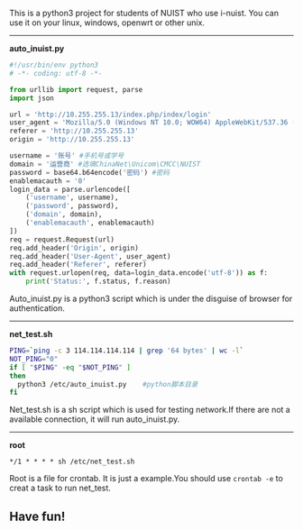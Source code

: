 This is a python3 project for students of NUIST who use i-nuist.
You can use it on your linux, windows, openwrt or other unix.


----------

**auto_inuist.py**

```python
#!/usr/bin/env python3
# -*- coding: utf-8 -*-

from urllib import request, parse
import json

url = 'http://10.255.255.13/index.php/index/login'
user_agent = 'Mozilla/5.0 (Windows NT 10.0; WOW64) AppleWebKit/537.36 (KHTML, like Gecko) Chrome/56.0.2924.87 Safari/537.36'
referer = 'http://10.255.255.13'
origin = 'http://10.255.255.13'

username = '账号' #手机号或学号
domain = '运营商' #选填ChinaNet\Unicom\CMCC\NUIST
password = base64.b64encode('密码') #密码
enablemacauth = '0'
login_data = parse.urlencode([
    ('username', username),
    ('password', password),
    ('domain', domain),
    ('enablemacauth', enablemacauth)
])
req = request.Request(url)
req.add_header('Origin', origin)
req.add_header('User-Agent', user_agent)
req.add_header('Referer', referer)
with request.urlopen(req, data=login_data.encode('utf-8')) as f:
    print('Status:', f.status, f.reason)
```

Auto_inuist.py is a python3 script which is under the disguise of browser for authentication.

----------

**net_test.sh**

```sh
PING=`ping -c 3 114.114.114.114 | grep '64 bytes' | wc -l`
NOT_PING="0"
if [ "$PING" -eq "$NOT_PING" ]
then
  python3 /etc/auto_inuist.py    #python脚本目录
fi
```

Net_test.sh is a sh script which is used for testing network.If there are not a available connection, it will run auto_inuist.py.


----------

**root**

    */1 * * * * sh /etc/net_test.sh

Root is a file for crontab. It is just a example.You should use `crontab -e` to creat a task to run net_test.

## Have fun!
